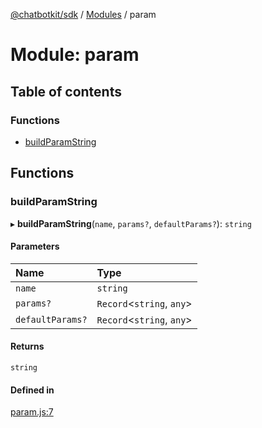 [@chatbotkit/sdk](../README.md) / [Modules](../modules.md) / param

# Module: param

## Table of contents

### Functions

- [buildParamString](param.md#buildparamstring)

## Functions

### buildParamString

▸ **buildParamString**(`name`, `params?`, `defaultParams?`): `string`

#### Parameters

| Name | Type |
| :------ | :------ |
| `name` | `string` |
| `params?` | `Record`\<`string`, `any`\> |
| `defaultParams?` | `Record`\<`string`, `any`\> |

#### Returns

`string`

#### Defined in

[param.js:7](https://github.com/chatbotkit/node-sdk/blob/main/packages/sdk/src/param.js#L7)
